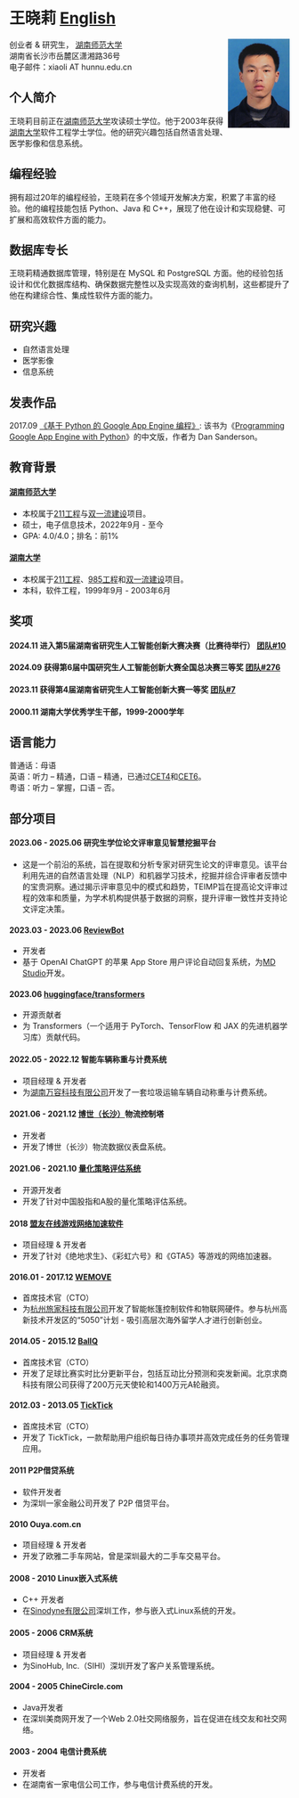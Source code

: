 # 王晓莉 [English](./index.md)

<img align="right" height="160" src="photos/xiaoli.jpg">

创业者 & 研究生， [湖南师范大学](https://www.hunnu.edu.cn/)\
湖南省长沙市岳麓区潇湘路36号\
电子邮件：xiaoli AT hunnu.edu.cn

## 个人简介
王晓莉目前正在[湖南师范大学](https://www.hunnu.edu.cn/)攻读硕士学位。他于2003年获得[湖南大学](https://www.hnu.edu.cn/)软件工程学士学位。他的研究兴趣包括自然语言处理、医学影像和信息系统。

## 编程经验
拥有超过20年的编程经验，王晓莉在多个领域开发解决方案，积累了丰富的经验。他的编程技能包括 Python、Java 和 C++，展现了他在设计和实现稳健、可扩展和高效软件方面的能力。

## 数据库专长
王晓莉精通数据库管理，特别是在 MySQL 和 PostgreSQL 方面。他的经验包括设计和优化数据库结构、确保数据完整性以及实现高效的查询机制，这些都提升了他在构建综合性、集成性软件方面的能力。

## 研究兴趣
- 自然语言处理
- 医学影像
- 信息系统

## 发表作品
2017.09 [《基于 Python 的 Google App Engine 编程》](https://book.douban.com/subject/30282716/): 该书为《[Programming Google App Engine with Python](https://www.amazon.com/Programming-Google-Engine-Python-Infrastructure-ebook/dp/B010GNIV88)》的中文版，作者为 Dan Sanderson。

## 教育背景
#### [湖南师范大学](https://www.hunnu.edu.cn/)
- 本校属于[211工程](https://en.wikipedia.org/wiki/Project_211)与[双一流建设](https://en.wikipedia.org/wiki/Double_First-Class_Construction)项目。
- 硕士，电子信息技术，2022年9月 - 至今
- GPA: 4.0/4.0；排名：前1%

#### [湖南大学](https://www.hnu.edu.cn/)
- 本校属于[211工程](https://en.wikipedia.org/wiki/Project_211)、[985工程](https://en.wikipedia.org/wiki/Project_985)和[双一流建设](https://en.wikipedia.org/wiki/Double_First-Class_Construction)项目。
- 本科，软件工程，1999年9月 - 2003年6月

## 奖项
#### 2024.11 进入第5届湖南省研究生人工智能创新大赛决赛（比赛待举行） [团队#10](https://mp.weixin.qq.com/s/SFO4y76OL08A6wjDQsosJw)
#### 2024.09 获得第6届中国研究生人工智能创新大赛全国总决赛三等奖 [团队#276](https://cpipc.acge.org.cn//cw/detail/2c9088a5696cbf370169a3f8101510bd/2c90801a91ff34d00191ffd5f79604e7)
#### 2023.11 获得第4届湖南省研究生人工智能创新大赛一等奖 [团队#7](http://www.hnaai.cn/sdetail.html?id=294)
#### 2000.11 湖南大学优秀学生干部，1999-2000学年

## 语言能力
普通话：母语\
英语：听力 – 精通，口语 – 精通，已通过[CET4](https://en.wikipedia.org/wiki/College_English_Test)和[CET6](https://en.wikipedia.org/wiki/College_English_Test)。\
粤语：听力 – 掌握，口语 – 否。

## 部分项目
#### 2023.06 - 2025.06 研究生学位论文评审意见智慧挖掘平台
- 这是一个前沿的系统，旨在提取和分析专家对研究生论文的评审意见。该平台利用先进的自然语言处理（NLP）和机器学习技术，挖掘并综合评审者反馈中的宝贵洞察。通过揭示评审意见中的模式和趋势，TEIMP旨在提高论文评审过程的效率和质量，为学术机构提供基于数据的洞察，提升评审一致性并支持论文评定决策。

#### 2023.03 - 2023.06 [ReviewBot](https://md.studio)
- 开发者
- 基于 OpenAI ChatGPT 的苹果 App Store 用户评论自动回复系统，为[MD Studio](https://md.studio)开发。

#### 2023.06 [huggingface/transformers](https://github.com/huggingface/transformers/pull/24340)
- 开源贡献者
- 为 Transformers（一个适用于 PyTorch、TensorFlow 和 JAX 的先进机器学习库）贡献代码。

#### 2022.05 - 2022.12 智能车辆称重与计费系统
- 项目经理 & 开发者
- 为[湖南万容科技有限公司](http://www.vary.net.cn/)开发了一套垃圾运输车辆自动称重与计费系统。

#### 2021.06 - 2021.12 [博世（长沙）](https://www.bosch.com.cn/en/our-company/bosch-in-china/bosch-automotive-products-changsha/)物流控制塔
- 开发者
- 开发了博世（长沙）物流数据仪表盘系统。

#### 2021.06 - 2021.10 [量化策略评估系统](https://github.com/xiaoli/Light)
- 开源开发者
- 开发了针对中国股指和A股的量化策略评估系统。

#### 2018 [盟友在线游戏网络加速软件](https://www.mengyou360.com/)
- 项目经理 & 开发者
- 开发了针对《绝地求生》、《彩虹六号》和《GTA5》等游戏的网络加速器。

#### 2016.01 - 2017.12 [WEMOVE](https://www.wemovetech.com/en)
- 首席技术官（CTO）
- 为[杭州旅家科技有限公司](https://www.tianyancha.com/brand/bc112262510)开发了智能帐篷控制软件和物联网硬件。参与杭州高新技术开发区的“5050”计划 - 吸引高层次海外留学人才进行创新创业。

#### 2014.05 - 2015.12 [BallQ](https://www.tianyancha.com/brand/b7ba0134081)
- 首席技术官（CTO）
- 开发了足球比赛实时比分更新平台，包括互动比分预测和突发新闻。北京求商科技有限公司获得了200万元天使轮和1400万元A轮融资。

#### 2012.03 - 2013.05 [TickTick](https://www.ticktick.com/?language=en_us)
- 首席技术官（CTO）
- 开发了 TickTick，一款帮助用户组织每日待办事项并高效完成任务的任务管理应用。

#### 2011 P2P借贷系统
- 软件开发者
- 为深圳一家金融公司开发了 P2P 借贷平台。

#### 2010 Ouya.com.cn
- 项目经理 & 开发者
- 开发了欧雅二手车网站，曾是深圳最大的二手车交易平台。

#### 2008 - 2010 Linux嵌入式系统
- C++ 开发者
- 在[Sinodyne有限公司](https://sinodyne.net/)深圳工作，参与嵌入式Linux系统的开发。

#### 2005 - 2006 CRM系统
- 项目经理 & 开发者
- 为SinoHub, Inc.（SIHI）深圳开发了客户关系管理系统。

#### 2004 - 2005 ChineCircle.com
- Java开发者
- 在深圳美商网开发了一个Web 2.0社交网络服务，旨在促进在线交友和社交网络。

#### 2003 - 2004 电信计费系统
- 开发者
- 在湖南省一家电信公司工作，参与电信计费系统的开发。

